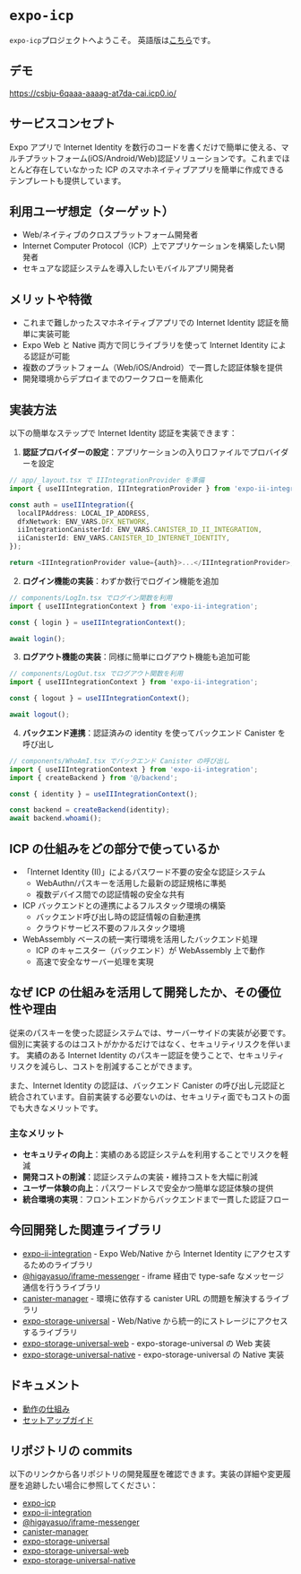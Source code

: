 # `expo-icp`

`expo-icp`プロジェクトへようこそ。
英語版は[こちら](README.md)です。

## デモ

<a href="https://csbju-6qaaa-aaaag-at7da-cai.icp0.io/" target="_blank" rel="noopener noreferrer">https://csbju-6qaaa-aaaag-at7da-cai.icp0.io/</a>

## サービスコンセプト

Expo アプリで Internet Identity を数行のコードを書くだけで簡単に使える、マルチプラットフォーム(iOS/Android/Web)認証ソリューションです。これまでほとんど存在していなかった ICP のスマホネイティブアプリを簡単に作成できるテンプレートも提供しています。

## 利用ユーザ想定（ターゲット）

- Web/ネイティブのクロスプラットフォーム開発者
- Internet Computer Protocol（ICP）上でアプリケーションを構築したい開発者
- セキュアな認証システムを導入したいモバイルアプリ開発者

## メリットや特徴

- これまで難しかったスマホネイティブアプリでの Internet Identity 認証を簡単に実装可能
- Expo Web と Native 両方で同じライブラリを使って Internet Identity による認証が可能
- 複数のプラットフォーム（Web/iOS/Android）で一貫した認証体験を提供
- 開発環境からデプロイまでのワークフローを簡素化

## 実装方法

以下の簡単なステップで Internet Identity 認証を実装できます：

1. **認証プロバイダーの設定**：アプリケーションの入り口ファイルでプロバイダーを設定

```typescript
// app/_layout.tsx で IIIntegrationProvider を準備
import { useIIIntegration, IIIntegrationProvider } from 'expo-ii-integration';

const auth = useIIIntegration({
  localIPAddress: LOCAL_IP_ADDRESS,
  dfxNetwork: ENV_VARS.DFX_NETWORK,
  iiIntegrationCanisterId: ENV_VARS.CANISTER_ID_II_INTEGRATION,
  iiCanisterId: ENV_VARS.CANISTER_ID_INTERNET_IDENTITY,
});

return <IIIntegrationProvider value={auth}>...</IIIntegrationProvider>;
```

2. **ログイン機能の実装**：わずか数行でログイン機能を追加

```typescript
// components/LogIn.tsx でログイン関数を利用
import { useIIIntegrationContext } from 'expo-ii-integration';

const { login } = useIIIntegrationContext();

await login();
```

3. **ログアウト機能の実装**：同様に簡単にログアウト機能も追加可能

```typescript
// components/LogOut.tsx でログアウト関数を利用
import { useIIIntegrationContext } from 'expo-ii-integration';

const { logout } = useIIIntegrationContext();

await logout();
```

4. **バックエンド連携**：認証済みの identity を使ってバックエンド Canister を呼び出し

```typescript
// components/WhoAmI.tsx でバックエンド Canister の呼び出し
import { useIIIntegrationContext } from 'expo-ii-integration';
import { createBackend } from '@/backend';

const { identity } = useIIIntegrationContext();

const backend = createBackend(identity);
await backend.whoami();
```

## ICP の仕組みをどの部分で使っているか

- 「Internet Identity (II)」によるパスワード不要の安全な認証システム
  - WebAuthn/パスキーを活用した最新の認証規格に準拠
  - 複数デバイス間での認証情報の安全な共有
- ICP バックエンドとの連携によるフルスタック環境の構築
  - バックエンド呼び出し時の認証情報の自動連携
  - クラウドサービス不要のフルスタック環境
- WebAssembly ベースの統一実行環境を活用したバックエンド処理
  - ICP のキャニスター（バックエンド）が WebAssembly 上で動作
  - 高速で安全なサーバー処理を実現

## なぜ ICP の仕組みを活用して開発したか、その優位性や理由

従来のパスキーを使った認証システムでは、サーバーサイドの実装が必要です。個別に実装するのはコストがかかるだけではなく、セキュリティリスクを伴います。
実績のある Internet Identity のパスキー認証を使うことで、セキュリティリスクを減らし、コストを削減することができます。

また、Internet Identity の認証は、バックエンド Canister の呼び出し元認証と統合されています。自前実装する必要ないのは、セキュリティ面でもコストの面でも大きなメリットです。

### 主なメリット

- **セキュリティの向上**：実績のある認証システムを利用することでリスクを軽減
- **開発コストの削減**：認証システムの実装・維持コストを大幅に削減
- **ユーザー体験の向上**：パスワードレスで安全かつ簡単な認証体験の提供
- **統合環境の実現**：フロントエンドからバックエンドまで一貫した認証フロー

## 今回開発した関連ライブラリ

- [expo-ii-integration](https://github.com/higayasuo/expo-ii-integration) - Expo Web/Native から Internet Identity にアクセスするためのライブラリ
- [@higayasuo/iframe-messenger](https://github.com/higayasuo/iframe-messenger) - iframe 経由で type-safe なメッセージ通信を行うライブラリ
- [canister-manager](https://github.com/higayasuo/canister-manager) - 環境に依存する canister URL の問題を解決するライブラリ
- [expo-storage-universal](https://github.com/higayasuo/expo-storage-universal) - Web/Native から統一的にストレージにアクセスするライブラリ
- [expo-storage-universal-web](https://github.com/higayasuo/expo-storage-universal-web) - expo-storage-universal の Web 実装
- [expo-storage-universal-native](https://github.com/higayasuo/expo-storage-universal-native) - expo-storage-universal の Native 実装

## ドキュメント

- [動作の仕組み](docs/how_it_works_ja.md)
- [セットアップガイド](docs/setup_ja.md)

## リポジトリの commits

以下のリンクから各リポジトリの開発履歴を確認できます。実装の詳細や変更履歴を追跡したい場合に参照してください：

- [expo-icp](https://github.com/higayasuo/expo-icp/commits?author=higayasuo)
- [expo-ii-integration](https://github.com/higayasuo/expo-ii-integration/commits?author=higayasuo)
- [@higayasuo/iframe-messenger](https://github.com/higayasuo/iframe-messenger/commits?author=higayasuo)
- [canister-manager](https://github.com/higayasuo/canister-manager/commits?author=higayasuo)
- [expo-storage-universal](https://github.com/higayasuo/expo-storage-universal/commits?author=higayasuo)
- [expo-storage-universal-web](https://github.com/higayasuo/expo-storage-universal-web/commits?author=higayasuo)
- [expo-storage-universal-native](https://github.com/higayasuo/expo-storage-universal-native/commits?author=higayasuo)
